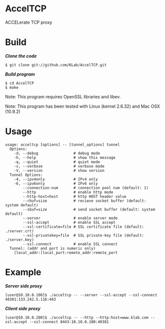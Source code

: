 AccelTCP
========

ACCELerate TCP proxy

Build
===

***Clone the code***
    
    $ git clone git://github.com/KLab/AccelTCP.git

***Build program***

    $ cd AccelTCP
    $ make

Note: This program requires OpenSSL libraries and libev.

Note: This program has been tested with Linux (kernel 2.6.32) and Mac OSX (10.9.2)

Usage
===
    usage: acceltcp [options] -- [tunnel_options] tunnel
      Options:
        -d, --debug                # debug mode
        -h, --help                 # show this message
        -q, --quiet                # quiet mode
        -v, --verbose              # verbose mode
        -V, --version              # show version
      Tunnel Options:
        -4, --ipv4only             # IPv4 only
        -6, --ipv6only             # IPv6 only
            --connection-num       # connection pool num (default: 1)
            --http                 # enable http mode
            --http-host=host       # http HOST header value
            --rbuf=size            # recieve socket buffer (default: system default)
            --sbuf=size            # send socket buffer (default: system default)
            --server               # enable server mode
            --ssl-accept           # enable SSL accept
            --ssl-certificate=file # SSL certificate file (default: ./server.crt)
            --ssl-privatekey=file  # SSL private-key file (default: ./server.key)
            --ssl-connect          # enable SSL connect
      Tunnel: (addr and port is numeric only)
        [local_addr:]local_port:remote_addr:remote_port

Example
===
***Server side proxy***

    [user@10.10.0.100]$ ./acceltcp -- --server --ssl-accept --ssl-connect 40381:133.242.5.116:443

***Client side proxy***

    [user@10.10.0.200]$ ./acceltcp -- --http --http-host=www.klab.com --ssl-accept --ssl-connect 8443:10.10.0.100:40381
